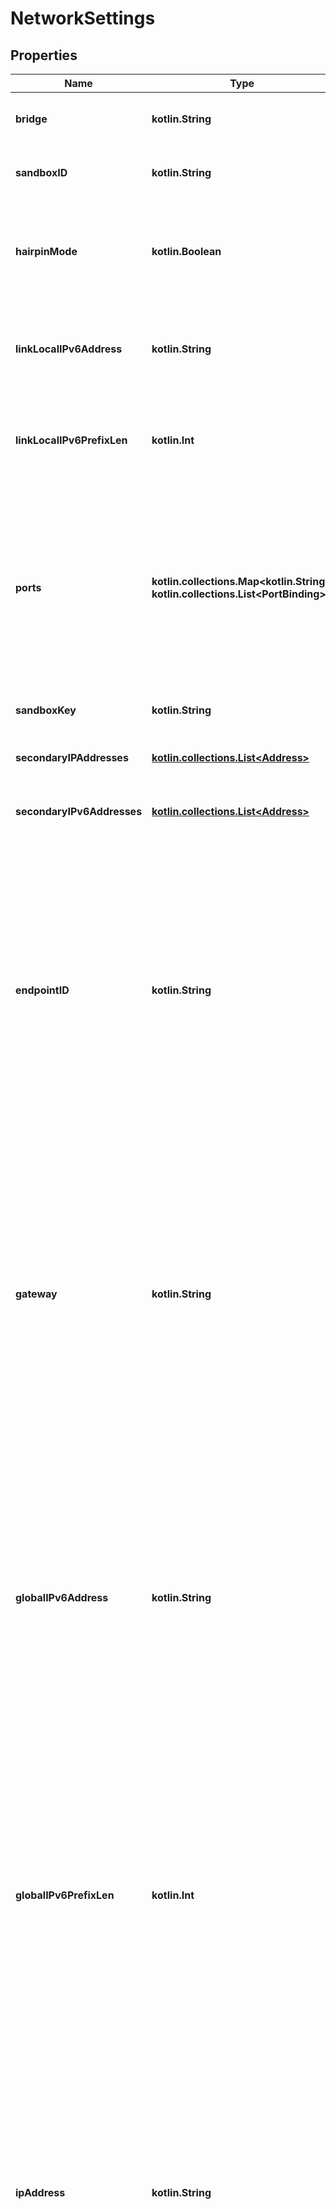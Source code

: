 # NetworkSettings

## Properties

| Name                       | Type                                                                                        | Description                                                                                                                                                                                                                                                                                                                                                                                                                                                                         | Notes      |
|----------------------------|---------------------------------------------------------------------------------------------|-------------------------------------------------------------------------------------------------------------------------------------------------------------------------------------------------------------------------------------------------------------------------------------------------------------------------------------------------------------------------------------------------------------------------------------------------------------------------------------|------------|
| **bridge**                 | **kotlin.String**                                                                           | Name of the default bridge interface when dockerd&#39;s --bridge flag is set.                                                                                                                                                                                                                                                                                                                                                                                                       | [optional] |
| **sandboxID**              | **kotlin.String**                                                                           | SandboxID uniquely represents a container&#39;s network stack.                                                                                                                                                                                                                                                                                                                                                                                                                      | [optional] |
| **hairpinMode**            | **kotlin.Boolean**                                                                          | Indicates if hairpin NAT should be enabled on the virtual interface.  Deprecated: This field is never set and will be removed in a future release.                                                                                                                                                                                                                                                                                                                                  | [optional] |
| **linkLocalIPv6Address**   | **kotlin.String**                                                                           | IPv6 unicast address using the link-local prefix.  Deprecated: This field is never set and will be removed in a future release.                                                                                                                                                                                                                                                                                                                                                     | [optional] |
| **linkLocalIPv6PrefixLen** | **kotlin.Int**                                                                              | Prefix length of the IPv6 unicast address.  Deprecated: This field is never set and will be removed in a future release.                                                                                                                                                                                                                                                                                                                                                            | [optional] |
| **ports**                  | **kotlin.collections.Map&lt;kotlin.String, kotlin.collections.List&lt;PortBinding&gt;&gt;** | PortMap describes the mapping of container ports to host ports, using the container&#39;s port-number and protocol as key in the format &#x60;&lt;port&gt;/&lt;protocol&gt;&#x60;, for example, &#x60;80/udp&#x60;.  If a container&#39;s port is mapped for multiple protocols, separate entries are added to the mapping table.                                                                                                                                                   | [optional] |
| **sandboxKey**             | **kotlin.String**                                                                           | SandboxKey is the full path of the netns handle                                                                                                                                                                                                                                                                                                                                                                                                                                     | [optional] |
| **secondaryIPAddresses**   | [**kotlin.collections.List&lt;Address&gt;**](Address.md)                                    | Deprecated: This field is never set and will be removed in a future release.                                                                                                                                                                                                                                                                                                                                                                                                        | [optional] |
| **secondaryIPv6Addresses** | [**kotlin.collections.List&lt;Address&gt;**](Address.md)                                    | Deprecated: This field is never set and will be removed in a future release.                                                                                                                                                                                                                                                                                                                                                                                                        | [optional] |
| **endpointID**             | **kotlin.String**                                                                           | EndpointID uniquely represents a service endpoint in a Sandbox.  &lt;p&gt;&lt;br /&gt;&lt;/p&gt;  &gt; **Deprecated**: This field is only propagated when attached to the &gt; default \&quot;bridge\&quot; network. Use the information from the \&quot;bridge\&quot; &gt; network inside the &#x60;Networks&#x60; map instead, which contains the same &gt; information. This field was deprecated in Docker 1.9 and is scheduled &gt; to be removed in Docker 17.12.0            | [optional] |
| **gateway**                | **kotlin.String**                                                                           | Gateway address for the default \&quot;bridge\&quot; network.  &lt;p&gt;&lt;br /&gt;&lt;/p&gt;  &gt; **Deprecated**: This field is only propagated when attached to the &gt; default \&quot;bridge\&quot; network. Use the information from the \&quot;bridge\&quot; &gt; network inside the &#x60;Networks&#x60; map instead, which contains the same &gt; information. This field was deprecated in Docker 1.9 and is scheduled &gt; to be removed in Docker 17.12.0              | [optional] |
| **globalIPv6Address**      | **kotlin.String**                                                                           | Global IPv6 address for the default \&quot;bridge\&quot; network.  &lt;p&gt;&lt;br /&gt;&lt;/p&gt;  &gt; **Deprecated**: This field is only propagated when attached to the &gt; default \&quot;bridge\&quot; network. Use the information from the \&quot;bridge\&quot; &gt; network inside the &#x60;Networks&#x60; map instead, which contains the same &gt; information. This field was deprecated in Docker 1.9 and is scheduled &gt; to be removed in Docker 17.12.0          | [optional] |
| **globalIPv6PrefixLen**    | **kotlin.Int**                                                                              | Mask length of the global IPv6 address.  &lt;p&gt;&lt;br /&gt;&lt;/p&gt;  &gt; **Deprecated**: This field is only propagated when attached to the &gt; default \&quot;bridge\&quot; network. Use the information from the \&quot;bridge\&quot; &gt; network inside the &#x60;Networks&#x60; map instead, which contains the same &gt; information. This field was deprecated in Docker 1.9 and is scheduled &gt; to be removed in Docker 17.12.0                                    | [optional] |
| **ipAddress**              | **kotlin.String**                                                                           | IPv4 address for the default \&quot;bridge\&quot; network.  &lt;p&gt;&lt;br /&gt;&lt;/p&gt;  &gt; **Deprecated**: This field is only propagated when attached to the &gt; default \&quot;bridge\&quot; network. Use the information from the \&quot;bridge\&quot; &gt; network inside the &#x60;Networks&#x60; map instead, which contains the same &gt; information. This field was deprecated in Docker 1.9 and is scheduled &gt; to be removed in Docker 17.12.0                 | [optional] |
| **ipPrefixLen**            | **kotlin.Int**                                                                              | Mask length of the IPv4 address.  &lt;p&gt;&lt;br /&gt;&lt;/p&gt;  &gt; **Deprecated**: This field is only propagated when attached to the &gt; default \&quot;bridge\&quot; network. Use the information from the \&quot;bridge\&quot; &gt; network inside the &#x60;Networks&#x60; map instead, which contains the same &gt; information. This field was deprecated in Docker 1.9 and is scheduled &gt; to be removed in Docker 17.12.0                                           | [optional] |
| **ipv6Gateway**            | **kotlin.String**                                                                           | IPv6 gateway address for this network.  &lt;p&gt;&lt;br /&gt;&lt;/p&gt;  &gt; **Deprecated**: This field is only propagated when attached to the &gt; default \&quot;bridge\&quot; network. Use the information from the \&quot;bridge\&quot; &gt; network inside the &#x60;Networks&#x60; map instead, which contains the same &gt; information. This field was deprecated in Docker 1.9 and is scheduled &gt; to be removed in Docker 17.12.0                                     | [optional] |
| **macAddress**             | **kotlin.String**                                                                           | MAC address for the container on the default \&quot;bridge\&quot; network.  &lt;p&gt;&lt;br /&gt;&lt;/p&gt;  &gt; **Deprecated**: This field is only propagated when attached to the &gt; default \&quot;bridge\&quot; network. Use the information from the \&quot;bridge\&quot; &gt; network inside the &#x60;Networks&#x60; map instead, which contains the same &gt; information. This field was deprecated in Docker 1.9 and is scheduled &gt; to be removed in Docker 17.12.0 | [optional] |
| **networks**               | [**kotlin.collections.Map&lt;kotlin.String, EndpointSettings&gt;**](EndpointSettings.md)    | Information about all networks that the container is connected to.                                                                                                                                                                                                                                                                                                                                                                                                                  | [optional] |



